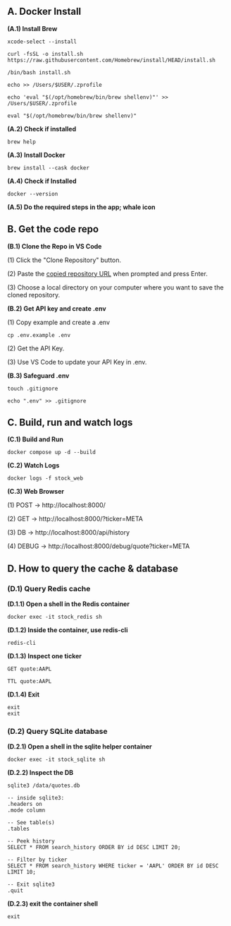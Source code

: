 ## A. Docker Install

**(A.1) Install Brew**
```console
xcode-select --install

curl -fsSL -o install.sh https://raw.githubusercontent.com/Homebrew/install/HEAD/install.sh

/bin/bash install.sh

echo >> /Users/$USER/.zprofile

echo 'eval "$(/opt/homebrew/bin/brew shellenv)"' >> /Users/$USER/.zprofile

eval "$(/opt/homebrew/bin/brew shellenv)"
```

**(A.2) Check if installed**
```console
brew help
```

**(A.3) Install Docker**
```console
brew install --cask docker
```

**(A.4) Check if Installed**
```console
docker --version
```

**(A.5) Do the required steps in the app; whale icon**


## B. Get the code repo

**(B.1) Clone the Repo in VS Code**

(1) Click the "Clone Repository" button.

(2) Paste the [copied repository URL](https://github.com/karanmoudgil/stock-app.git) when prompted and press Enter.

(3) Choose a local directory on your computer where you want to save the cloned repository.


**(B.2) Get API key and create .env**

(1) Copy example and create a .env
```console
cp .env.example .env
```
(2) Get the API Key.

(3) Use VS Code to update your API Key in .env.


**(B.3) Safeguard .env**
```console
touch .gitignore

echo ".env" >> .gitignore
```


## C. Build, run and watch logs

**(C.1) Build and Run**
```console
docker compose up -d --build
```

**(C.2) Watch Logs**
```console
docker logs -f stock_web
```

**(C.3) Web Browser**

(1) POST -> http://localhost:8000/

(2) GET -> http://localhost:8000/?ticker=META

(3) DB -> http://localhost:8000/api/history

(4) DEBUG -> http://localhost:8000/debug/quote?ticker=META


## D. How to query the cache & database

### (D.1) Query Redis cache
**(D.1.1) Open a shell in the Redis container**
```console
docker exec -it stock_redis sh
```

**(D.1.2) Inside the container, use redis-cli**
```console
redis-cli
```

**(D.1.3) Inspect one ticker**
```console
GET quote:AAPL

TTL quote:AAPL
```

**(D.1.4) Exit**
```console
exit
exit
```


### (D.2) Query SQLite database
**(D.2.1) Open a shell in the sqlite helper container**
```console
docker exec -it stock_sqlite sh
```

**(D.2.2) Inspect the DB**
```console
sqlite3 /data/quotes.db
```

```console
-- inside sqlite3:
.headers on
.mode column

-- See table(s)
.tables

-- Peek history
SELECT * FROM search_history ORDER BY id DESC LIMIT 20;

-- Filter by ticker
SELECT * FROM search_history WHERE ticker = 'AAPL' ORDER BY id DESC LIMIT 10;

-- Exit sqlite3
.quit
```

**(D.2.3) exit the container shell**
```console
exit
```
